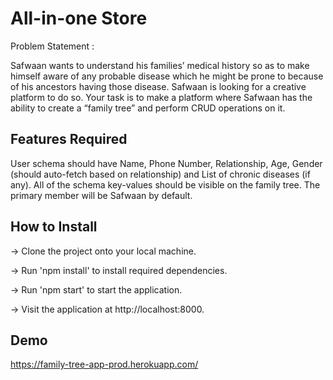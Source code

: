 
# All-in-one Store

Problem Statement :

Safwaan wants to understand his families’ medical history so as to make himself aware of any probable disease which he might be prone to because of his ancestors having those disease. Safwaan is looking for a creative platform to do so.
Your task is to make a platform where Safwaan has the ability to create a “family tree” and perform CRUD operations on it.
## Features Required


User schema should have Name, Phone Number, Relationship, Age, Gender (should auto-fetch based on relationship) and List of chronic diseases (if any). All of the schema key-values should be visible on the family tree. The primary member will be Safwaan by default.
## How to Install

-> Clone the project onto your local machine.

-> Run 'npm install' to install required dependencies.

-> Run 'npm start' to start the application.

-> Visit the application at http://localhost:8000.

## Demo

https://family-tree-app-prod.herokuapp.com/